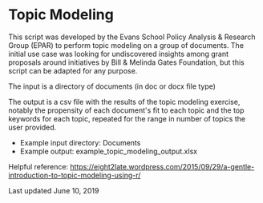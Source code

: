 # Topic Modeling

This script was developed by the Evans School Policy Analysis & Research Group (EPAR) to perform topic modeling on a group of documents. The initial use case was looking for undiscovered insights among grant proposals around initiatives by Bill & Melinda Gates Foundation, but this script can be adapted for any purpose.

The input is a directory of documents (in doc or docx file type)

The output is a csv file with the results of the topic modeling exercise, notably the propensity of each document's fit to each topic and the top keywords for each topic, repeated for the range in number of topics the user provided.

* Example input directory: Documents 
* Example output: example_topic_modeling_output.xlsx

Helpful reference: https://eight2late.wordpress.com/2015/09/29/a-gentle-introduction-to-topic-modeling-using-r/

Last updated June 10, 2019
